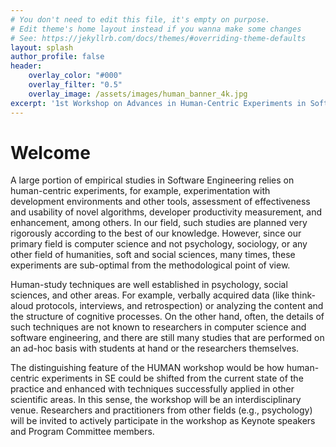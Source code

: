```yaml
---
# You don't need to edit this file, it's empty on purpose.
# Edit theme's home layout instead if you wanna make some changes
# See: https://jekyllrb.com/docs/themes/#overriding-theme-defaults
layout: splash
author_profile: false
header:
    overlay_color: "#000"
    overlay_filter: "0.5"
    overlay_image: /assets/images/human_banner_4k.jpg
excerpt: '1st Workshop on Advances in Human-Centric Experiments in Software Engineering<br/>Co-located with [SANER 2022](https://saner2022.uom.gr/index)<br/>Submission deadline: 17th of December, 2021, AoE'
---
```


# Welcome

A large portion of empirical studies in Software Engineering relies on human-centric experiments, for example, experimentation with development environments and other tools, assessment of effectiveness and usability of novel algorithms, developer productivity measurement, and enhancement, among others. In our field, such studies are planned very rigorously according to the best of our knowledge. However, since our primary field is computer science and not psychology, sociology, or any other field of humanities, soft and social sciences, many times, these experiments are sub-optimal from the methodological point of view.

Human-study techniques are well established in psychology, social sciences, and other areas. For example, verbally acquired data (like think-aloud protocols, interviews, and retrospection) or analyzing the content and the structure of cognitive processes. On the other hand, often, the details of such techniques are not known to researchers in computer science and software engineering, and there are still many studies that are performed on an ad-hoc basis with students at hand or the researchers themselves.

The distinguishing feature of the HUMAN workshop would be how human-centric experiments in SE could be shifted from the current state of the practice and enhanced with techniques successfully applied in other scientific areas. In this sense, the workshop will be an interdisciplinary venue. Researchers and practitioners from other fields (e.g., psychology) will be invited to actively participate in the workshop as Keynote speakers and Program Committee members.
